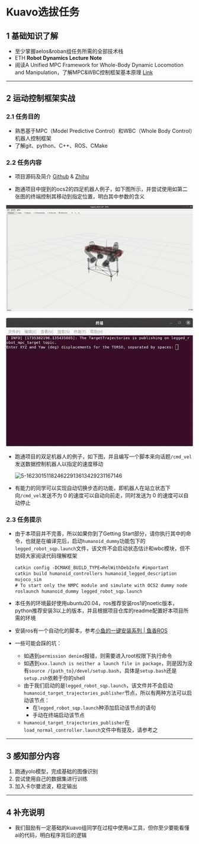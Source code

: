 # Kuavo选拔任务

## 1 基础知识了解
- 至少掌握aelos&roban组任务所需的全部技术栈
- ETH **Robot Dynamics Lecture Note**
- 阅读A Unified MPC Framework for Whole-Body Dynamic Locomotion and Manipulation，了解MPC&WBC控制框架基本原理 [Link](https://arxiv.org/abs/2103.00946)
--- 

## 2 运动控制框架实战

### 2.1 任务目的

- 熟悉基于MPC（Model Predictive Control）和WBC（Whole Body Control）机器人控制框架
- 了解git、python、C++、ROS、CMake

### 2.2 任务内容

- 项目源码及简介 [Github](https://github.com/pocketxjl/humanoid-control) & [Zhihu](https://zhuanlan.zhihu.com/p/686462478)

- 跑通项目中提到的ocs2的四足机器人例子，如下图所示，并尝试使用如第二张图的终端控制其移动到指定位置，明白其中参数的含义

![legged_robot](_static/legged_robot.gif)

<img src="_static/image-20241228183740044.png" alt="image-20241228183740044" style="zoom: 80%;" />

- 跑通项目的双足机器人的例子，如下图，并且编写一个脚本来向话题`/cmd_vel`发送数据控制机器人以指定的速度移动

  ![5-162301511824622913613429231167146](_static/5-162301511824622913613429231167146.gif)

- 有能力的同学可以实现自动切换步态的功能，即机器人在站立状态下向`/cmd_vel`发送不为 0 的速度可以自动向前走，同时发送为 0 的速度可以自动停止

### 2.3 任务提示

- 由于本项目并不完善，所以如果你到了Getting Start部分，请你执行其中的命令，也就是在编译完后，启动`humanoid_dummy`功能包下的`legged_robot_sqp.launch`文件，该文件不会启动状态估计和wbc模块，但不妨碍大家阅读代码理解框架

  ```
  catkin config -DCMAKE_BUILD_TYPE=RelWithDebInfo #important
  catkin build humanoid_controllers humanoid_legged_description mujoco_sim
  # To start only the NMPC module and simulate with OCS2 dummy node
  roslaunch humanoid_dummy legged_robot_sqp.launch
  ```

- 本任务的环境最好使用ubuntu20.04，ros推荐安装ros1的noetic版本，python推荐安装3以上的版本，并且根据项目仓库的readme配置好本项目所需的环境

- 安装ros有一个自动化的脚本，参考[小鱼的一键安装系列 | 鱼香ROS](https://fishros.org.cn/forum/topic/20/小鱼的一键安装系列)

- 一些可能会踩的坑：

  - 如遇到`permission denied`报错，则需要进入root权限下执行命令
  - 如遇到`xxx.launch is neither a launch file in package`，则是因为没有`source /{path_to}/devel/setup.bash`，具体是`setup.bash`还是`setup.zsh`依赖于你的shell
  - 由于我们启动的是`legged_robot_sqp.launch`，该文件并不会启动`humanoid_target_trajectories_publisher`节点，所以有两种方法可以启动该节点：
    - 在`legged_robot_sqp.launch`种添加启动该节点的语句
    - 手动在终端启动该节点
  - `humanoid_target_trajectories_publisher`在`load_normal_controller.launch`文件中有提及，请参考之
--- 

## 3 感知部分内容
1. 跑通yolo模型，完成基础的图像识别
2. 尝试使用自己的数据集进行训练
3. 加入卡尔曼滤波，稳定输出
--- 

## 4 补充说明
- 我们鼓励有一定基础的kuavo组同学在过程中使用ai工具，但你至少要能看懂ai的代码，明白程序背后的逻辑
